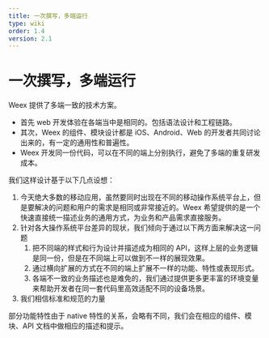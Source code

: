 ```yaml
---
title: 一次撰写，多端运行
type: wiki
order: 1.4
version: 2.1
---
```


# 一次撰写，多端运行

Weex 提供了多端一致的技术方案。

* 首先 web 开发体验在各端当中是相同的。包括语法设计和工程链路。
* 其次，Weex 的组件、模块设计都是 iOS、Android、Web 的开发者共同讨论出来的，有一定的通用性和普遍性。
* Weex 开发同一份代码，可以在不同的端上分别执行，避免了多端的重复研发成本。

我们这样设计基于以下几点设想：

1. 今天绝大多数的移动应用，虽然要同时出现在不同的移动操作系统平台上，但是要解决的问题和用户的需求是相同或非常接近的。Weex 希望提供的是一个快速直接统一描述业务的通用方式，为业务和产品需求直接服务。
2. 针对各大操作系统平台差异的现状，我们倾向于通过以下两方面来解决这一问题
    1. 把不同端的样式和行为设计并描述成为相同的 API，这样上层的业务逻辑是同一份，但是在不同端上可以做到不一样的展现效果。
    2. 通过横向扩展的方式在不同的端上扩展不一样的功能、特性或表现形式。
    3. 各端不一致的业务描述也是难免的，我们通过提供更多更丰富的环境变量来帮助开发者在同一套代码里高效适配不同的设备场景。
3. 我们相信标准和规范的力量

部分功能特性由于 native 特性的关系，会略有不同，我们会在相应的组件、模块、API 文档中做相应的描述和提示。

